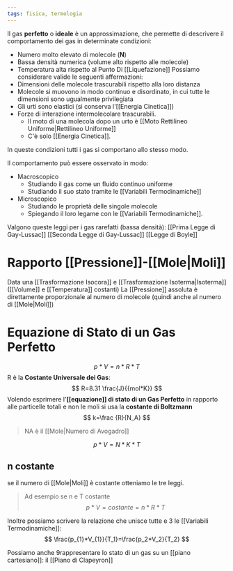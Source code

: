 ```yaml
---
tags: fisica, termologia
---
```


Il gas __perfetto__ o __ideale__ è un approssimazione, che permette di descrivere il comportamento dei gas in determinate condizioni:
- Numero molto elevato di molecole (__N__)
- Bassa densità numerica (volume alto rispetto alle molecole)
- Temperatura alta rispetto al Punto Di [[Liquefazione]]
Possiamo considerare valide le seguenti affermazioni:
- Dimensioni delle molecole trascurabili rispetto alla loro distanza 
- Molecole si muovono in modo continuo e disordinato, in cui tutte le dimensioni sono ugualmente privilegiata
- Gli urti sono elastici (si conserva l'[[Energia Cinetica]])
- Forze di interazione intermolecolare trascurabili.
	- Il moto di una molecola dopo un urto è [[Moto Rettilineo Uniforme|Rettilineo Uniforme]]
	- C'è solo [[Energia Cinetica]].

In queste condizioni tutti i gas si comportano allo stesso modo.

Il comportamento può essere osservato in modo:
- Macroscopico
	- Studiando il gas come un fluido continuo uniforme
	- Studiando il suo stato tramite le [[Variabili Termodinamiche]] 
- Microscopico
	- Studiando le proprietà delle singole molecole
	- Spiegando il loro legame con le [[Variabili Termodinamiche]].

Valgono queste leggi per i gas rarefatti (bassa densità):
[[Prima Legge di Gay-Lussac]]
[[Seconda Legge di Gay-Lussac]]
[[Legge di Boyle]]

# Rapporto [[Pressione]]-[[Mole|Moli]]
Data una [[Trasformazione Isocora]] e [[Trasformazione Isoterma|Isoterma]] ([[Volume]] e [[Temperatura]] costanti) 
La [[Pressione]] assoluta è direttamente proporzionale al numero di molecole (quindi anche al numero di [[Mole|Moli]])

# __Equazione di Stato di un Gas Perfetto__

$$
p*V=n*R*T
$$
R è la __Costante Universale dei Gas__:
$$
R=8.31 \frac{J}{{mol*K}}
$$
Volendo esprimere l'__[[equazione]] di stato di un Gas Perfetto__ in rapporto alle particelle totali e non le moli si usa la __costante di Boltzmann__
$$
k=\frac {R}{N_A}
$$
>NA è il [[Mole|Numero di Avogadro]]

$$
p*V=N*K*T
$$

## n costante 
se il numero di [[Mole|Moli]] è costante otteniamo le tre leggi.

>Ad esempio se n e T costante
>$$
p*V=costante=n*R*T
$$

Inoltre possiamo scrivere la relazione che unisce tutte e 3 le [[Variabili Termodinamiche]]:
$$
\frac{p_{1}*V_{1}}{T_1}=\frac{p_2*V_2}{T_2}
$$

Possiamo anche 9rappresentare lo stato di un gas su un [[piano cartesiano]]: il [[Piano di Clapeyron]]